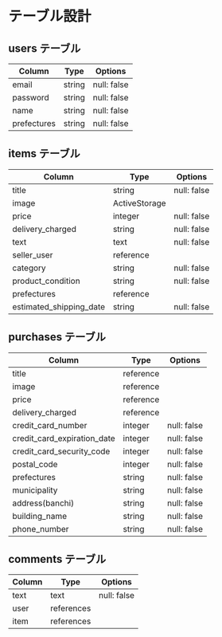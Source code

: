 # テーブル設計

## users テーブル

| Column       | Type   | Options     |
| ------------ | ------ | ----------- |
| email        | string | null: false |
| password     | string | null: false |
| name         | string | null: false |
| prefectures  | string | null: false |

## items テーブル

| Column                       | Type           | Options     |
| ---------------------------- | -------------- | ----------- |
| title                        | string         | null: false |
| image                        | ActiveStorage  | 
| price                        | integer        | null: false |
| delivery_charged             | string         | null: false |
| text                         | text           | null: false |
| seller_user                  | reference      | 
| category                     | string         | null: false |
| product_condition            | string         | null: false |
| prefectures                  | reference      | 
| estimated_shipping_date      | string         | null: false |


## purchases テーブル

| Column                       | Type           | Options     |
| ---------------------------- | -------------- | ----------- |
| title                        | reference      | 
| image                        | reference      | 
| price                        | reference      | 
| delivery_charged             | reference      | 
| credit_card_number           | integer        | null: false |
| credit_card_expiration_date  | integer        | null: false |
| credit_card_security_code    | integer        | null: false |
| postal_code                  | integer        | null: false |
| prefectures                  | string         | null: false |
| municipality                 | string         | null: false |
| address(banchi)              | string         | null: false |
| building_name                | string         | null: false |
| phone_number                 | string         | null: false |


## comments テーブル

| Column       | Type       | Options     |
| ------------ | ---------- | ----------- |
| text         | text       | null: false |
| user         | references |
| item         | references |